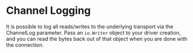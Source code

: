 Channel Logging
===============

It is possible to log all reads/writes to the underlying transport via the ChannelLog parameter. 
Pass an `io.Writer` object to your driver creation, and you can read the bytes back out of that 
object when you are done with the connection. 